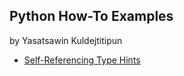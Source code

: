## Python How-To Examples

by Yasatsawin Kuldejtitipun

* [Self-Referencing Type Hints](self-referencing-hints.md)